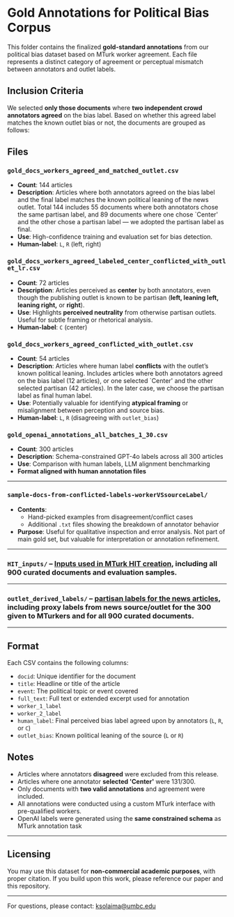 # Gold Annotations for Political Bias Corpus

This folder contains the finalized **gold-standard annotations** from our political bias dataset based on MTurk worker agreement. Each file represents a distinct category of agreement or perceptual mismatch between annotators and outlet labels.

## Inclusion Criteria
We selected **only those documents** where **two independent crowd annotators agreed** on the bias label. Based on whether this agreed label matches the known outlet bias or not, the documents are grouped as follows:

## Files

### `gold_docs_workers_agreed_and_matched_outlet.csv`
- **Count**: 144 articles  
- **Description**: Articles where both annotators agreed on the bias label and the final label matches the known political leaning of the news outlet.
Total 144 includes 55 documents where both annotators chose the same partisan label, and 89 documents where one chose `Center' and the other chose a partisan label — we adopted the partisan label as final.
- **Use**: High-confidence training and evaluation set for bias detection. 
- **Human-label**: `L`, `R` (left, right)

### `gold_docs_workers_agreed_labeled_center_conflicted_with_outlet_lr.csv`  
- **Count**: 72 articles 
- **Description**: Articles perceived as **center** by both annotators, even though the publishing outlet is known to be partisan (**left, leaning left, leaning right,** or **right**).
- **Use**: Highlights **perceived neutrality** from otherwise partisan outlets. Useful for subtle framing or rhetorical analysis.
- **Human-label**: `C` (center)

### `gold_docs_workers_agreed_conflicted_with_outlet.csv`
- **Count**: 54 articles 
- **Description**: Articles where human label **conflicts** with the outlet’s known political leaning. Includes articles where both annotators agreed on the bias label (12 articles), or one selected `Center' and the other selected partisan (42 articles). In the later case, we choose the partisan label as final human label. 
- **Use**: Potentially valuable for identifying **atypical framing** or misalignment between perception and source bias.
- **Human-label**: `L`, `R` (disagreeing with `outlet_bias`)


### `gold_openai_annotations_all_batches_1_30.csv`
  - **Count**: 300 articles 
  - **Description**: Schema-constrained GPT-4o labels across all 300 articles  
  - **Use**: Comparison with human labels, LLM alignment benchmarking  
  - **Format aligned with human annotation files**

---

### `sample-docs-from-conflicted-labels-workerVSsourceLabel/`  
- **Contents**:  
  - Hand-picked examples from disagreement/conflict cases  
  - Additional `.txt` files showing the breakdown of annotator behavior  
- **Purpose**: Useful for qualitative inspection and error analysis. Not part of main gold set, but valuable for interpretation or annotation refinement.

---
### `HIT_inputs/` – [Inputs used in MTurk HIT creation](./HIT_inputs/README.md), including all 900 curated documents and evaluation samples.
---
### `outlet_derived_labels/` – [partisan labels for the news articles](./outlet_derived_labels/README.md), including proxy labels from news source/outlet for the 300 given to MTurkers and for all 900 curated documents.
---

## Format

Each CSV contains the following columns:

- `docid`: Unique identifier for the document
- `title`: Headline or title of the article
- `event`: The political topic or event covered
- `full_text`: Full text or extended excerpt used for annotation
- `worker_1_label`
- `worker_2_label`
- `human_label`: Final perceived bias label agreed upon by annotators (`L`, `R`, or `C`)
- `outlet_bias`: Known political leaning of the source (`L` or `R`)

## Notes

- Articles where annotators **disagreed** were excluded from this release.
- Articles where one annotator **selected 'Center'** were 131/300.
- Only documents with **two valid annotations** and agreement were included.
- All annotations were conducted using a custom MTurk interface with pre-qualified workers.
- OpenAI labels were generated using the **same constrained schema** as MTurk annotation task


---

## Licensing

You may use this dataset for **non-commercial academic purposes**, with proper citation. If you build upon this work, please reference our paper and this repository.

---

For questions, please contact: [ksolaima@umbc.edu](mailto:ksolaima@umbc.edu)
